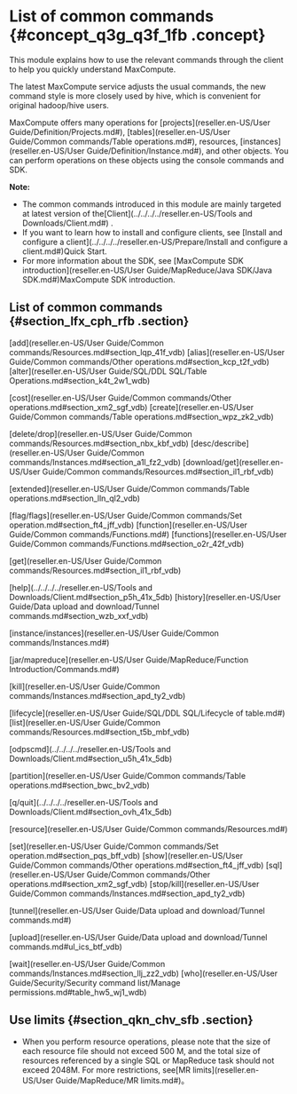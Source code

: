 # List of common commands {#concept_q3g_q3f_1fb .concept}

This module explains how to use the relevant commands through the client to help you quickly understand MaxCompute.

The latest MaxCompute service adjusts the usual commands, the new command style is more closely used by hive, which is convenient for original hadoop/hive users.

MaxCompute offers many operations for [projects](reseller.en-US/User Guide/Definition/Projects.md#), [tables](reseller.en-US/User Guide/Common commands/Table operations.md#), resources, [instances](reseller.en-US/User Guide/Definition/Instance.md#), and other objects. You can perform operations on these objects using the console commands and SDK.

**Note:** 

-   The common commands introduced in this module are mainly targeted at latest version of the[Client](../../../../reseller.en-US/Tools and Downloads/Client.md#) .
-   If you want to learn how to install and configure clients, see [Install and configure a client](../../../../reseller.en-US/Prepare/Install and configure a client.md#)Quick Start.
-   For more information about the SDK, see [MaxCompute SDK introduction](reseller.en-US/User Guide/MapReduce/Java SDK/Java SDK.md#)MaxCompute SDK introduction.

## List of common commands {#section_lfx_cph_rfb .section}

[add](reseller.en-US/User Guide/Common commands/Resources.md#section_lqp_41f_vdb) [alias](reseller.en-US/User Guide/Common commands/Other operations.md#section_kcp_t2f_vdb) [alter](reseller.en-US/User Guide/SQL/DDL SQL/Table Operations.md#section_k4t_2w1_wdb)

[cost](reseller.en-US/User Guide/Common commands/Other operations.md#section_xm2_sgf_vdb) [create](reseller.en-US/User Guide/Common commands/Table operations.md#section_wpz_zk2_vdb)

[delete/drop](reseller.en-US/User Guide/Common commands/Resources.md#section_nbx_kbf_vdb) [desc/describe](reseller.en-US/User Guide/Common commands/Instances.md#section_a1l_fz2_vdb) [download/get](reseller.en-US/User Guide/Common commands/Resources.md#section_il1_rbf_vdb)

[extended](reseller.en-US/User Guide/Common commands/Table operations.md#section_lln_ql2_vdb)

[flag/flags](reseller.en-US/User Guide/Common commands/Set operation.md#section_ft4_jff_vdb) [function](reseller.en-US/User Guide/Common commands/Functions.md#) [functions](reseller.en-US/User Guide/Common commands/Functions.md#section_o2r_42f_vdb)

[get](reseller.en-US/User Guide/Common commands/Resources.md#section_il1_rbf_vdb)

[help](../../../../reseller.en-US/Tools and Downloads/Client.md#section_p5h_41x_5db) [history](reseller.en-US/User Guide/Data upload and download/Tunnel commands.md#section_wzb_xxf_vdb)

[instance/instances](reseller.en-US/User Guide/Common commands/Instances.md#)

[jar/mapreduce](reseller.en-US/User Guide/MapReduce/Function Introduction/Commands.md#)

[kill](reseller.en-US/User Guide/Common commands/Instances.md#section_apd_ty2_vdb)

[lifecycle](reseller.en-US/User Guide/SQL/DDL SQL/Lifecycle of table.md#) [list](reseller.en-US/User Guide/Common commands/Resources.md#section_t5b_mbf_vdb)

[odpscmd](../../../../reseller.en-US/Tools and Downloads/Client.md#section_u5h_41x_5db)

[partition](reseller.en-US/User Guide/Common commands/Table operations.md#section_bwc_bv2_vdb)

[q/quit](../../../../reseller.en-US/Tools and Downloads/Client.md#section_ovh_41x_5db)

[resource](reseller.en-US/User Guide/Common commands/Resources.md#)

[set](reseller.en-US/User Guide/Common commands/Set operation.md#section_pqs_bff_vdb) [show](reseller.en-US/User Guide/Common commands/Other operations.md#section_ft4_jff_vdb) [sql](reseller.en-US/User Guide/Common commands/Other operations.md#section_xm2_sgf_vdb) [stop/kill](reseller.en-US/User Guide/Common commands/Instances.md#section_apd_ty2_vdb)

[tunnel](reseller.en-US/User Guide/Data upload and download/Tunnel commands.md#)

[upload](reseller.en-US/User Guide/Data upload and download/Tunnel commands.md#ul_ics_btf_vdb)

[wait](reseller.en-US/User Guide/Common commands/Instances.md#section_llj_zz2_vdb) [who](reseller.en-US/User Guide/Security/Security command list/Manage permissions.md#table_hw5_wj1_wdb)

## Use limits {#section_qkn_chv_sfb .section}

-   When you perform resource operations, please note that the size of each resource file should not exceed 500 M, and the total size of resources referenced by a single SQL or MapReduce task should not exceed 2048M. For more restrictions, see[MR limits](reseller.en-US/User Guide/MapReduce/MR limits.md#)。

